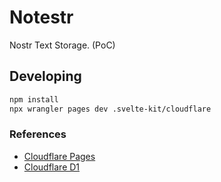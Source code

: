 # Notestr

Nostr Text Storage. (PoC)

## Developing

```bash
npm install
npx wrangler pages dev .svelte-kit/cloudflare
```

### References

- [Cloudflare Pages](https://kit.svelte.dev/docs/adapter-cloudflare)
- [Cloudflare D1](https://developers.cloudflare.com/d1/examples/d1-and-sveltekit/)

